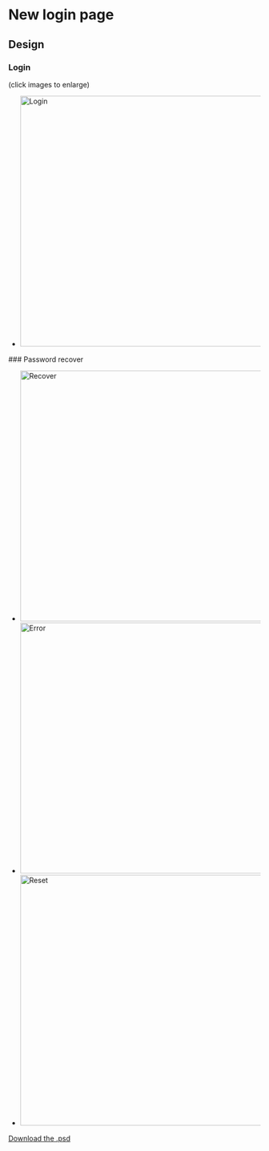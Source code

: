 <!--
  layout: ux-design
  title: New login page
  -->

New login page
=========

Design
----------------------------------

### Login
(click images to enlarge)

<ul class="designs" id="design">
  <li>
    <a href="/ux/login/01-login.png" title="Login">
      <img src="/ux/login/01-login.png" alt="Login" width="500px">
    </a>
  </li>
</ul>
### Password recover
<ul>
  <li>
    <a href="/ux/login/02-recover.png" title="Recover">
      <img src="/ux/login/02-recover.png" alt="Recover" width="500px">
    </a>
  </li>
  <li>
    <a href="/ux/login/03-error.png" title="Error">
      <img src="/ux/login/03-error.png" alt="Error" width="500px">
    </a>
  </li>
  <li>
    <a href="/ux/login/04-reset.png" title="Reset">
      <img src="/ux/login/04-reset.png" alt="Reset" width="500px">
    </a>
  </li>
</ul>

[Download the .psd](/ux/login/login.psd)
